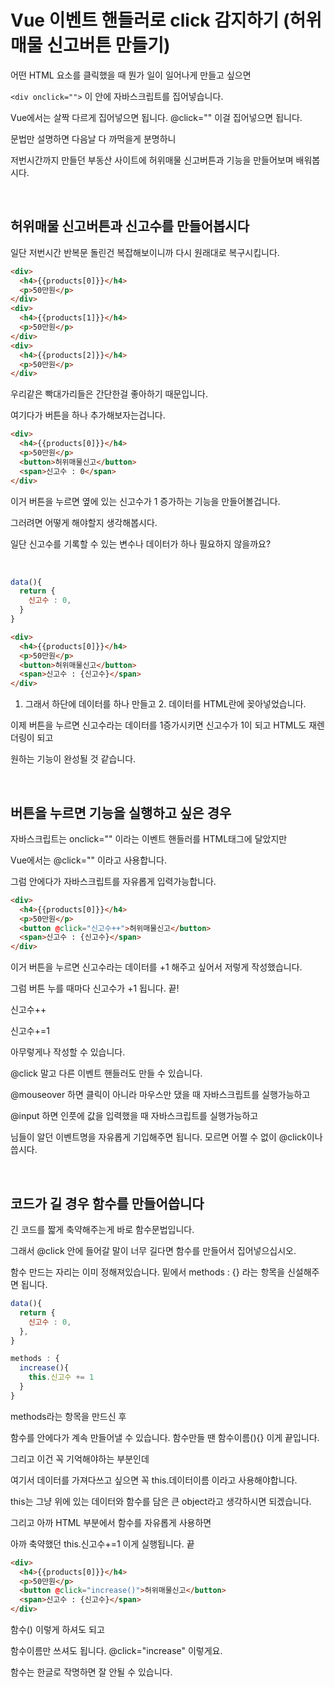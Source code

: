 # Vue 이벤트 핸들러로 click 감지하기 (허위매물 신고버튼 만들기)

어떤 HTML 요소를 클릭했을 때 뭔가 일이 일어나게 만들고 싶으면 

`<div onclick="">` 이 안에 자바스크립트를 집어넣습니다. 

Vue에서는 살짝 다르게 집어넣으면 됩니다. @click="" 이걸 집어넣으면 됩니다.

문법만 설명하면 다음날 다 까먹을게 분명하니

저번시간까지 만들던 부동산 사이트에 허위매물 신고버튼과 기능을 만들어보며 배워봅시다. 

<br/>

## 허위매물 신고버튼과 신고수를 만들어봅시다

일단 저번시간 반복문 돌린건 복잡해보이니까 다시 원래대로 복구시킵니다.

```html
<div>
  <h4>{{products[0]}}</h4>
  <p>50만원</p>
</div>
<div>
  <h4>{{products[1]}}</h4>
  <p>50만원</p>
</div>
<div>
  <h4>{{products[2]}}</h4>
  <p>50만원</p>
</div>
```
우리같은 빡대가리들은 간단한걸 좋아하기 때문입니다.

여기다가 버튼을 하나 추가해보자는겁니다. 

```html
<div>
  <h4>{{products[0]}}</h4>
  <p>50만원</p>
  <button>허위매물신고</button>
  <span>신고수 : 0</span>
</div>
```

이거 버튼을 누르면 옆에 있는 신고수가 1 증가하는 기능을 만들어볼겁니다.

그러려면 어떻게 해야할지 생각해봅시다.

일단 신고수를 기록할 수 있는 변수나 데이터가 하나 필요하지 않을까요?

<br/>

```js
data(){
  return {
    신고수 : 0,
  }
}
```
```html
<div>
  <h4>{{products[0]}}</h4>
  <p>50만원</p>
  <button>허위매물신고</button>
  <span>신고수 : {신고수}</span>
</div>
```
1. 그래서 하단에 데이터를 하나 만들고 2. 데이터를 HTML란에 꽂아넣었습니다.

이제 버튼을 누르면 신고수라는 데이터를 1증가시키면 신고수가 1이 되고 HTML도 재렌더링이 되고

원하는 기능이 완성될 것 같습니다.

<br/>

## 버튼을 누르면 기능을 실행하고 싶은 경우

자바스크립트는 onclick="" 이라는 이벤트 핸들러를 HTML태그에 달았지만

Vue에서는 @click="" 이라고 사용합니다.

그럼 안에다가 자바스크립트를 자유롭게 입력가능합니다. 

```html
<div>
  <h4>{{products[0]}}</h4>
  <p>50만원</p>
  <button @click="신고수++">허위매물신고</button>
  <span>신고수 : {신고수}</span>
</div>
```
이거 버튼을 누르면 신고수라는 데이터를 +1 해주고 싶어서 저렇게 작성했습니다.

그럼 버튼 누를 때마다 신고수가 +1 됩니다. 끝!

신고수++

신고수+=1

아무렇게나 작성할 수 있습니다.

 

@click 말고 다른 이벤트 핸들러도 만들 수 있습니다.

@mouseover 하면 클릭이 아니라 마우스만 댔을 때 자바스크립트를 실행가능하고

@input 하면 인풋에 값을 입력했을 때 자바스크립트를 실행가능하고

님들이 알던 이벤트명을 자유롭게 기입해주면 됩니다. 모르면 어쩔 수 없이 @click이나 씁시다. 

<br/>

## 코드가 길 경우 함수를 만들어씁니다

긴 코드를 짧게 축약해주는게 바로 함수문법입니다.

그래서 @click 안에 들어갈 말이 너무 길다면 함수를 만들어서 집어넣으십시오.

함수 만드는 자리는 이미 정해져있습니다. 밑에서 methods : {} 라는 항목을 신설해주면 됩니다. 

```js
data(){
  return {
    신고수 : 0,
  },
}

methods : { 
  increase(){ 
    this.신고수 += 1 
  } 
}
```

methods라는 항목을 만드신 후

함수를 안에다가 계속 만들어낼 수 있습니다. 함수만들 땐 함수이름(){} 이게 끝입니다.

그리고 이건 꼭 기억해야하는 부분인데

여기서 데이터를 가져다쓰고 싶으면 꼭 this.데이터이름 이라고 사용해야합니다.

this는 그냥 위에 있는 데이터와 함수를 담은 큰 object라고 생각하시면 되겠습니다. 

그리고 아까 HTML 부분에서 함수를 자유롭게 사용하면

아까 축약했던 this.신고수+=1 이게 실행됩니다. 끝 

```html
<div>
  <h4>{{products[0]}}</h4>
  <p>50만원</p>
  <button @click="increase()">허위매물신고</button>
  <span>신고수 : {신고수}</span>
</div>
```
함수() 이렇게 하셔도 되고

함수이름만 쓰셔도 됩니다. @click="increase" 이렇게요. 

함수는 한글로 작명하면 잘 안될 수 있습니다. 